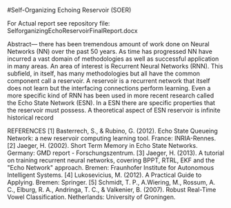 #Self-Organizing Echoing  Reservoir (SOER)

For Actual report see repository file: SelforganizingEchoReservoirFinalReport.docx


Abstract— there has been tremendous amount of work done on Neural Networks (NN) over the past 50 years. As time has progressed NN have incurred a vast domain of methodologies as well as successful application in many areas.  An area of interest is Recurrent Neural Networks (RNN).  This subfield, in itself, has many methodologies but all have the common component call a reservoir.  A reservoir is a recurrent network that itself does not learn but the interfacing connections perform learning. Even a more specific kind of RNN has been used in more recent research called the Echo State Network (ESN). In a ESN there are specific properties that the reservoir must possess. A theoretical aspect of ESN reservoir is infinite historical record



REFERENCES
[1] 	Basterrech, S., & Rubino, G. (2012). Echo State Queueing Network: a new reservoir computing learning tool. France: INRIA-Rennes.
[2]	Jaeger, H. (2002). Short Term Memory in Echo State Networks. Germany: GMD report - Forschungszentrum.
[3]	Jaeger, H. (2013). A tutorial on training recurrent neural networks, covering BPPT, RTRL, EKF and the "Echo Network" approach. Bremen: Fraunhofer Institute for Autonomous Intelligent Systems.
[4]	Lukosevicius, M. (2012). A Practical Guide to Applying. Bremen: Springer.
[5]	Schmidt, T. P., A.Wiering, M., Rossum, A. C., Elburg, R. A., Andringa, T. C., & Valkenier, B. (2007). Robust Real-Time Vowel Classification. Netherlands: University of Groningen.

  


